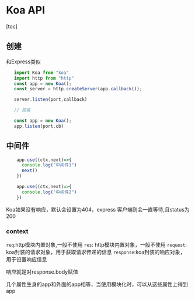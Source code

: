 # Koa API

[toc]

## 创建

和Express类似

```javascript
   import Koa from "koa"
   import http from "http"
   const app = new Koa();
   const server = http.createServer(app.callback());

   server.listen(port,callback)

   // 简易

   const app = new Koa();
   app.listen(port,cb)
```

## 中间件

```javascript 
    app.use((ctx,next)=>{
      console.log("中间件1")
      next()
    })

    app.use((ctx,next)=>{
      console.log("中间件2")
    })

```

Koa如果没有响应，默认会设置为404，express 客户端则会一直等待,且status为200

### context

`req`:http模块内置对象,一般不使用
`res`: http模块内置对象，一般不使用
`request`: koa封装的请求对象，用于获取请求传递的信息
`response`:koa封装的响应对象，用于设置响应信息

响应就是对response.body赋值

几个属性生身的app和外面的app相等，当使用模块化时，可以从这些属性上得到app

